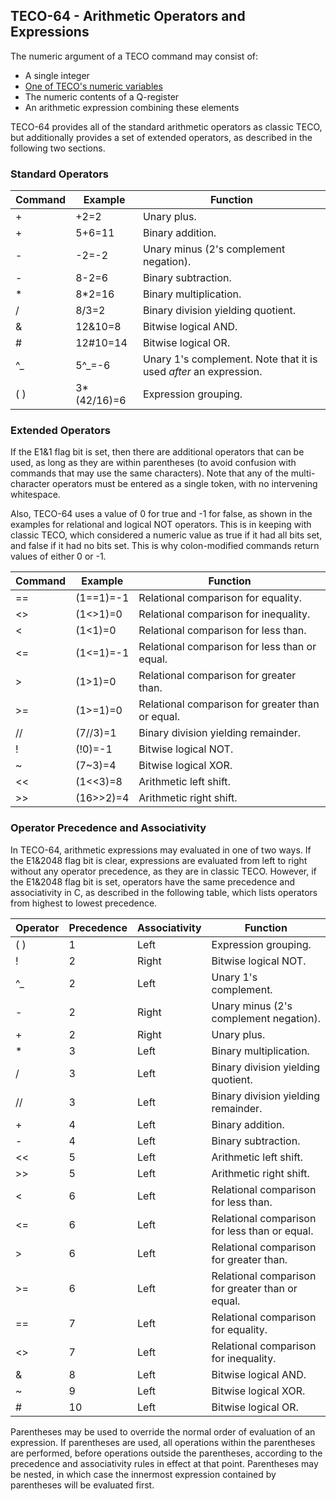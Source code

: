 ## TECO-64 - Arithmetic Operators and Expressions

The numeric argument of a TECO command may consist of:

- A single integer
- [One of TECO's numeric variables](variables.md)
- The numeric contents of a Q-register
- An arithmetic expression combining these elements

TECO-64 provides all of the standard arithmetic operators as classic TECO, but
additionally provides a set of extended operators, as described in the
following two sections.

### Standard Operators

| Command | Example     | Function |
| ------- | ----------- | -------- |
| \+      | \+2=2       | Unary plus. |
| \+      | 5+6=11      | Binary addition. |
| \-      | \-2=-2      | Unary minus (2&apos;s complement negation). |
| \-      | 8-2=6       | Binary subtraction. |
| \*      | 8\*2=16     | Binary multiplication. |
| \/      | 8/3=2       | Binary division yielding quotient. |
| \&      | 12&10=8     | Bitwise logical AND. |
| \#      | 12#10=14    | Bitwise logical OR. |
| \^_     | 5\^_=-6     | Unary 1&apos;s complement. Note that it is used *after* an expression. |
| ( )     | 3*(42/16)=6 | Expression grouping. |

### Extended Operators

If the E1&1 flag bit is set, then there are additional operators that can be
used, as long as they are within parentheses (to avoid confusion with commands
that may use the same characters).
Note that any of the multi-character operators must be entered as a single
token, with no intervening whitespace.

Also, TECO-64 uses a value of 0 for true and -1 for false, as shown in the examples
for relational and logical NOT operators.
This is in keeping with classic TECO, which considered a numeric value as true if
it had all bits set, and false if it had no bits set.
This is why colon-modified commands return values of either 0 or -1.

| Command  | Example      | Function |
| -------- | ------------ | -------- |
| ==       | (1==1)=-1    | Relational comparison for equality. |
| &lt;>    | (1&lt;>1)=0  | Relational comparison for inequality. |
| &lt;     | (1&lt;1)=0   | Relational comparison for less than. |
| &lt;=    | (1&lt;=1)=-1 | Relational comparison for less than or equal. |
| >        | (1>1)=0      | Relational comparison for greater than. |
| >=       | (1>=1)=0     | Relational comparison for greater than or equal. |
| //       | (7//3)=1     | Binary division yielding remainder. |
| !        | (!0)=-1      | Bitwise logical NOT. |
| \~       | (7~3)=4      | Bitwise logical XOR. |
| &lt;&lt; | (1<<3)=8     | Arithmetic left shift. |
| >\>      | (16>>2)=4    | Arithmetic right shift. |

### Operator Precedence and Associativity

In TECO-64, arithmetic expressions may evaluated in one of two ways.
If the E1&2048 flag bit is clear, expressions are evaluated from left to right
without any operator precedence, as they are in classic TECO.
However, if the E1&2048 flag bit is set, operators have the same precedence and
associativity in C, as described in the following table, which lists
operators from highest to lowest precedence.

| Operator | Precedence | Associativity | Function |
| -------- | ---------- | ------------- | -------- |
| ( )      |      1     |     Left      | Expression grouping. |
| !        |      2     |     Right     | Bitwise logical NOT. |
| \^_      |      2     |     Left      | Unary 1&apos;s complement. |
| \-       |      2     |     Right     | Unary minus (2&apos;s complement negation). |
| \+       |      2     |     Right     | Unary plus. |
| \*       |      3     |     Left      | Binary multiplication. |
| \/       |      3     |     Left      | Binary division yielding quotient. |
| //       |      3     |     Left      | Binary division yielding remainder. |
| \+       |      4     |     Left      | Binary addition. |
| \-       |      4     |     Left      | Binary subtraction. |
| &lt;&lt; |      5     |     Left      | Arithmetic left shift. |
| >\>      |      5     |     Left      | Arithmetic right shift. |
| &lt;     |      6     |     Left      | Relational comparison for less than. |
| &lt;=    |      6     |     Left      | Relational comparison for less than or equal. |
| >        |      6     |     Left      | Relational comparison for greater than. |
| >=       |      6     |     Left      | Relational comparison for greater than or equal. |
| ==       |      7     |     Left      | Relational comparison for equality. |
| &lt;>    |      7     |     Left      | Relational comparison for inequality. |
| \&       |      8     |     Left      | Bitwise logical AND. |
| \~       |      9     |     Left      | Bitwise logical XOR. |
| \#       |     10     |     Left      | Bitwise logical OR. |


Parentheses may be used to override the normal order of evaluation
of an expression.
If parentheses are used, all operations within the parentheses are performed,
before operations outside the parentheses, according to the precedence and
associativity rules in effect at that point.
Parentheses may be nested, in which case the innermost expression
contained by parentheses will be evaluated first.
